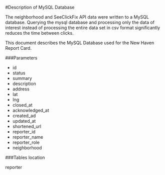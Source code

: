 #Description of MySQL Database

The neighborhood and SeeClickFix API data were written to a MySQL database. Querying the mysql database and processing only the data of interest instead of processing the entire data set in csv format significantly reduces the time between clicks.

This document describes the MySQL Database used for the New Haven Report Card.

###Parameters
- id
- status
- summary
- description
- address
- lat
- lng
- closed_at
- acknowledged_at
- created_ad
- updated_at
- shortened_url
- reporter_id
- reporter_name
- reporter_role
- neighborhood



###Tables
location

reporter